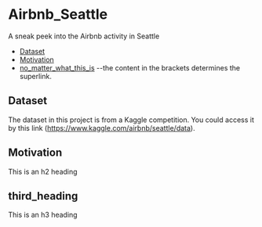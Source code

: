 # Airbnb_Seattle
A sneak peek into the Airbnb activity in Seattle


- [Dataset](#Dataset)
- [Motivation](#motivation)
- [no_matter_what_this_is](#third_heading) --the content in the brackets determines the superlink. 


## Dataset

The dataset in this project is from a Kaggle competition. You could access it by this link (https://www.kaggle.com/airbnb/seattle/data).

## Motivation

This is an h2 heading

## third_heading

This is an h3 heading

